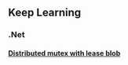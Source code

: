 ## Keep Learning

### .Net

#### [Distributed mutex with lease blob](/distributed-mutex-with-lease-blob)
